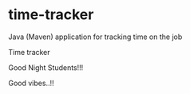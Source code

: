 # time-tracker
Java (Maven) application for tracking time on the job

Time tracker

Good Night Students!!!

Good vibes..!!
